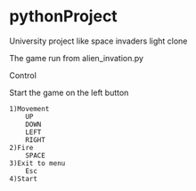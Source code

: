 # pythonProject
University project like space invaders light clone

The game run from alien_invation.py

Control

Start the game on the left button

    1)Movement
        UP
        DOWN
        LEFT
        RIGHT
    2)Fire
        SPACE
    3)Exit to menu
        Esc
    4)Start 